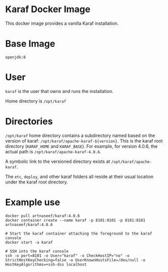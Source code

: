 # Karaf Docker Image
This docker image provides a vanilla Karaf installation.

# Base Image
`openjdk:8`

# User
`karaf` is the user that owns and runs the installation.

Home directory is `/opt/karaf`

# Directories
`/opt/karaf` home directory contains a subdirectory named based on the version of karaf: `/opt/karaf/apache-karaf-${version}`.  This is the karaf root directory (`KARAF_HOME` and `KARAF_BASE`).  For example, for version 4.0.6, the actual path is `/opt/karaf/apache-karaf-4.0.6`.

A symbolic link to the versioned directory exists at `/opt/karaf/apache-karaf`.

The `etc`, `deploy`, and other karaf folders all reside at their usual location under the karaf root directory.

# Example use
    docker pull artnaseef/karaf:4.0.6
    docker container create --name karaf -p 8101:8101 -p 8181:8181 artnaseef/karaf:4.0.6
    
    # Start the karaf container attaching the foreground to the karaf console
    docker start -a karaf
    
    # SSH into the karaf console
    ssh -o port=8101 -o User="karaf" -o CheckHostIP="no" -o StrictHostKeyChecking=false -o UserKnownHostsFile=/dev/null -o HostKeyAlgorithms=+ssh-dss localhost